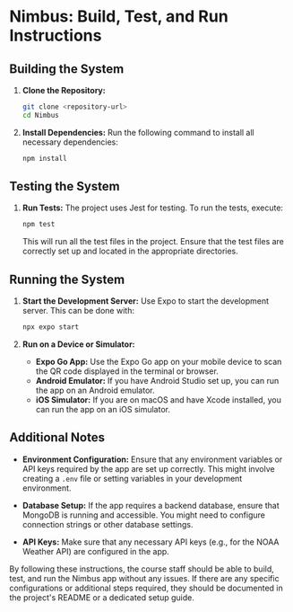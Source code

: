 # Nimbus: Build, Test, and Run Instructions

## Building the System

1. **Clone the Repository:**
   ```bash
   git clone <repository-url>
   cd Nimbus
   ```

2. **Install Dependencies:**
   Run the following command to install all necessary dependencies:
   ```bash
   npm install
   ```

## Testing the System

1. **Run Tests:**
   The project uses Jest for testing. To run the tests, execute:
   ```bash
   npm test
   ```

   This will run all the test files in the project. Ensure that the test files are correctly set up and located in the appropriate directories.

## Running the System

1. **Start the Development Server:**
   Use Expo to start the development server. This can be done with:
   ```bash
   npx expo start
   ```

2. **Run on a Device or Simulator:**
   - **Expo Go App:** Use the Expo Go app on your mobile device to scan the QR code displayed in the terminal or browser.
   - **Android Emulator:** If you have Android Studio set up, you can run the app on an Android emulator.
   - **iOS Simulator:** If you are on macOS and have Xcode installed, you can run the app on an iOS simulator.

## Additional Notes

- **Environment Configuration:** Ensure that any environment variables or API keys required by the app are set up correctly. This might involve creating a `.env` file or setting variables in your development environment.

- **Database Setup:** If the app requires a backend database, ensure that MongoDB is running and accessible. You might need to configure connection strings or other database settings.

- **API Keys:** Make sure that any necessary API keys (e.g., for the NOAA Weather API) are configured in the app.

By following these instructions, the course staff should be able to build, test, and run the Nimbus app without any issues. If there are any specific configurations or additional steps required, they should be documented in the project's README or a dedicated setup guide.
